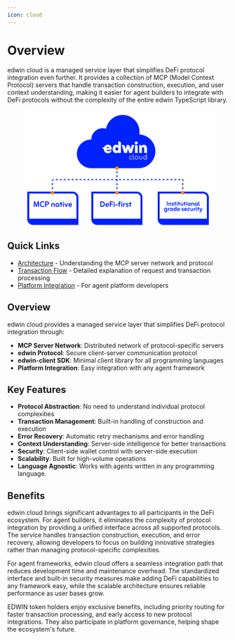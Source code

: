 ```yaml
---
icon: cloud
---
```


# Overview

edwin cloud is a managed service layer that simplifies DeFi protocol integration even further. It provides a collection of MCP (Model Context Protocol) servers that handle transaction construction, execution, and user context understanding, making it easier for agent builders to integrate with DeFi protocols without the complexity of the entire edwin TypeScript library.

<figure><img src="../.gitbook/assets/edwin_cloud (1).png" alt=""><figcaption></figcaption></figure>

## Quick Links

* [Architecture](architecture.md) - Understanding the MCP server network and protocol
* [Transaction Flow](transaction-flow.md) - Detailed explanation of request and transaction processing
* [Platform Integration](platform-integration.md) - For agent platform developers

## Overview

edwin cloud provides a managed service layer that simplifies DeFi protocol integration through:

* **MCP Server Network**: Distributed network of protocol-specific servers
* **edwin Protocol**: Secure client-server communication protocol
* **edwin-client SDK**: Minimal client library for all programming languages
* **Platform Integration**: Easy integration with any agent framework

## Key Features

* **Protocol Abstraction**: No need to understand individual protocol complexities
* **Transaction Management**: Built-in handling of construction and execution
* **Error Recovery**: Automatic retry mechanisms and error handling
* **Context Understanding**: Server-side intelligence for better transactions
* **Security**: Client-side wallet control with server-side execution
* **Scalability**: Built for high-volume operations
* **Language Agnostic**: Works with agents written in any programming language.

## Benefits

edwin cloud brings significant advantages to all participants in the DeFi ecosystem. For agent builders, it eliminates the complexity of protocol integration by providing a unified interface across all supported protocols. The service handles transaction construction, execution, and error recovery, allowing developers to focus on building innovative strategies rather than managing protocol-specific complexities.

For agent frameworks, edwin cloud offers a seamless integration path that reduces development time and maintenance overhead. The standardized interface and built-in security measures make adding DeFi capabilities to any framework easy, while the scalable architecture ensures reliable performance as user bases grow.

EDWIN token holders enjoy exclusive benefits, including priority routing for faster transaction processing, and early access to new protocol integrations. They also participate in platform governance, helping shape the ecosystem's future.
